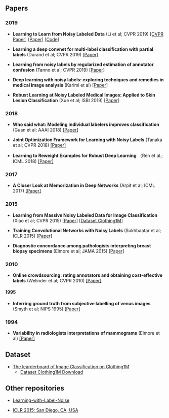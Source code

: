 

## Papers

### 2019

* **Learning to Learn from Noisy Labeled Data** (Li et al; CVPR 2019)
[[CVPR Paper]](http://openaccess.thecvf.com/content_CVPR_2019/papers/Li_Learning_to_Learn_From_Noisy_Labeled_Data_CVPR_2019_paper.pdf) [[Paper]](https://arxiv.org/abs/1812.05214)
[[Code]](https://github.com/LiJunnan1992/MLNT)

* **Learning a deep convnet for multi-label classification with partial labels** (Durand et al; CVPR 2019) [[Paper]](http://openaccess.thecvf.com/content_CVPR_2019/papers/Durand_Learning_a_Deep_ConvNet_for_Multi-Label_Classification_With_Partial_Labels_CVPR_2019_paper.pdf)

* **Learning from noisy labels by regularized estimation of annotator confusion** (Tanno et al; CVPR 2019) [[Paper]](http://openaccess.thecvf.com/content_CVPR_2019/papers/Tanno_Learning_From_Noisy_Labels_by_Regularized_Estimation_of_Annotator_Confusion_CVPR_2019_paper.pdf)

* **Deep learning with noisy labels: exploring techniques and remedies in medical image analysis** (Karimi et al) [[Paper]](https://arxiv.org/abs/1912.02911)

* **Robust Learning at Noisy Labeled Medical Images: Applied to Skin Lesion Classification** (Xue et al; ISBI 2019) [[Paper]](https://arxiv.org/abs/1901.07759)
### 2018

* **Who said what: Modeling individual labelers improves classification** (Guan et al; AAAI 2018) [[Paper]](https://arxiv.org/abs/1703.08774)

* **Joint Optimization Framework for Learning with Noisy Labels** (Tanaka et al; CVPR 2018) [[Paper]](https://openaccess.thecvf.com/content_cvpr_2018/papers/Tanaka_Joint_Optimization_Framework_CVPR_2018_paper.pdf)

* **Learning to Reweight Examples for Robust Deep Learning** （Ren et al.; ICML 2018) [[Paper]](https://arxiv.org/abs/1803.09050)


### 2017

* **A Closer Look at Memorization in Deep Networks** (Arpit et al; ICML 2017) [[Paper]](https://arxiv.org/abs/1706.05394)

### 2015

* **Learning from Massive Noisy Labeled Data for Image Classification** (Xiao et al; CVPR 2015) [[Paper]](http://openaccess.thecvf.com/content_cvpr_2015/papers/Xiao_Learning_From_Massive_2015_CVPR_paper.pdf) 
[[Dataset Clothing1M]](https://www.floydhub.com/lukasmyth/datasets/clothing1m)

* **Training Convolutional Networks with Noisy Labels** (Sukhbaatar et al; ICLR 2015) [[Paper]](https://arxiv.org/abs/1406.2080)

* **Diagnostic concordance among pathologists interpreting breast biopsy specimens** (Elmore et al; JAMA 2015) [[Paper]](https://jamanetwork.com/journals/jama/fullarticle/2203798)

### 2010

* **Online crowdsourcing: rating annotators and obtaining cost-effective labels** (Welinder et al; CVPR 2010) [[Paper]](https://core.ac.uk/reader/33111700)

#### 1995

* **Inferring ground truth from subjective labelling of venus images** (Smyth et al; NIPS 1995) [[Paper]](https://papers.nips.cc/paper/949-inferring-ground-truth-from-subjective-labelling-of-venus-images.pdf)

### 1994

* **Variability in radiologists interpretations of mammograms** (Elmore et al) [[Paper]](https://www.nejm.org/doi/full/10.1056/NEJM199412013312206)

## Dataset

* [The learderboard of Image Classification on Clothing1M](https://paperswithcode.com/sota/image-classification-on-clothing1m)
  * [Dataset Clothing1M Download](https://www.floydhub.com/lukasmyth/datasets/clothing1m)

## Other repositories

* [Learning-with-Label-Noise](https://github.com/subeeshvasu/Awesome-Learning-with-Label-Noise)

* [ICLR 2015: San Diego, CA, USA](https://dblp.org/db/conf/iclr/iclr2015)